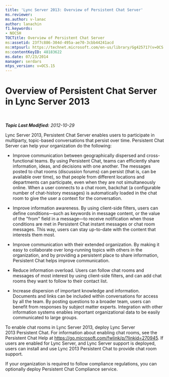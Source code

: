 ```yaml
---
title: 'Lync Server 2013: Overview of Persistent Chat Server'
ms.reviewer: 
ms.author: v-lanac
author: lanachin
f1.keywords:
- NOCSH
TOCTitle: Overview of Persistent Chat Server
ms:assetid: 23f7c886-304d-495a-ae70-3cbb44241acd
ms:mtpsurl: https://technet.microsoft.com/en-us/library/Gg425717(v=OCS.15)
ms:contentKeyID: 48183622
ms.date: 07/23/2014
manager: serdars
mtps_version: v=OCS.15
---
```


<div data-xmlns="http://www.w3.org/1999/xhtml">

<div class="topic" data-xmlns="http://www.w3.org/1999/xhtml" data-msxsl="urn:schemas-microsoft-com:xslt" data-cs="https://msdn.microsoft.com/">

<div data-asp="https://msdn2.microsoft.com/asp">

# Overview of Persistent Chat Server in Lync Server 2013

</div>

<div id="mainSection">

<div id="mainBody">

<span> </span>

_**Topic Last Modified:** 2012-10-29_

Lync Server 2013, Persistent Chat Server enables users to participate in multiparty, topic-based conversations that persist over time. Persistent Chat Server can help your organization do the following:

  - Improve communication between geographically dispersed and cross-functional teams. By using Persistent Chat, teams can efficiently share information, ideas, and decisions with one another. The messages posted to chat rooms (discussion forums) can persist (that is, can be available over time), so that people from different locations and departments can participate, even when they are not simultaneously online. When a user connects to a chat room, backchat (a configurable number of chat-history messages) is automatically loaded in the chat room to give the user a context for the conversation.

  - Improve information awareness. By using client-side filters, users can define conditions—such as keywords in message content, or the value of the "from" field in a message—to receive notification when those conditions are met in Persistent Chat instant messages or chat room messages. This way, users can stay up-to-date with the content that interests them most.

  - Improve communication with their extended organization. By making it easy to collaborate over long-running topics with others in the organization, and by providing a persistent place to share information, Persistent Chat helps improve communication.

  - Reduce information overload. Users can follow chat rooms and messages of most interest by using client-side filters, and can add chat rooms they want to follow to their contact list.

  - Increase dispersion of important knowledge and information. Documents and links can be included within conversations for access by all the team. By posting questions to a broader team, users can benefit from responses by subject matter experts. Integration with other information systems enables important organizational data to be easily communicated to large groups.

To enable chat rooms in Lync Server 2013, deploy Lync Server 2013 Persistent Chat. For information about enabling chat rooms, see the Persistent Chat Help at <https://go.microsoft.com/fwlink/p/?linkid=270945>. If users are enabled for Lync Server, and Lync Server support is deployed, users can install and use Lync 2013 Persistent Chat to provide chat room support.

If your organization is required to follow compliance regulations, you can optionally deploy Persistent Chat Compliance service.

</div>

<span> </span>

</div>

</div>

</div>

